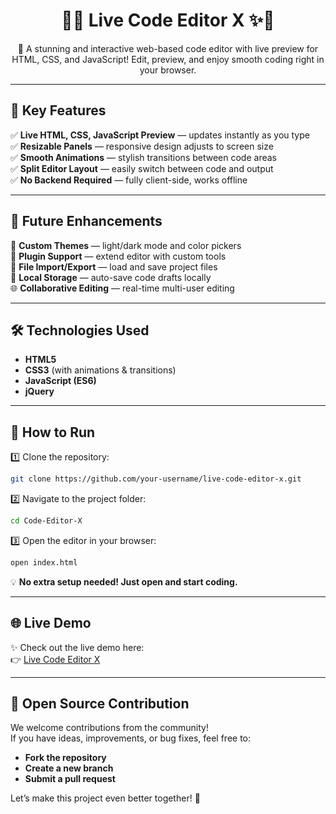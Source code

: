 
<h1 align="center">
🎨✨ Live Code Editor X ✨🎨
</h1>

<p align="center">
🚀 A stunning and interactive web-based code editor  
with live preview for HTML, CSS, and JavaScript!  
Edit, preview, and enjoy smooth coding right in your browser.
</p>

---

## 🌟 Key Features

✅ **Live HTML, CSS, JavaScript Preview** — updates instantly as you type  
✅ **Resizable Panels** — responsive design adjusts to screen size  
✅ **Smooth Animations** — stylish transitions between code areas  
✅ **Split Editor Layout** — easily switch between code and output  
✅ **No Backend Required** — fully client-side, works offline

---

## 🌠 Future Enhancements

🌈 **Custom Themes** — light/dark mode and color pickers  
🧩 **Plugin Support** — extend editor with custom tools  
📁 **File Import/Export** — load and save project files  
💾 **Local Storage** — auto-save code drafts locally  
🌐 **Collaborative Editing** — real-time multi-user editing

---

## 🛠️ Technologies Used

- **HTML5**
- **CSS3** (with animations & transitions)
- **JavaScript (ES6)**
- **jQuery**

---

## 🚀 How to Run

1️⃣ Clone the repository:
```bash
git clone https://github.com/your-username/live-code-editor-x.git
```

2️⃣ Navigate to the project folder:
```bash
cd Code-Editor-X
```

3️⃣ Open the editor in your browser:
```bash
open index.html
```

💡 **No extra setup needed! Just open and start coding.**

---

## 🌐 Live Demo

✨ Check out the live demo here:  
👉 [Live Code Editor X](https://hassaanmemon026.github.io/Code-Editor-X/)

---

## 🤝 Open Source Contribution

We welcome contributions from the community!  
If you have ideas, improvements, or bug fixes, feel free to:

- **Fork the repository**
- **Create a new branch**
- **Submit a pull request**

Let’s make this project even better together! 🌟
